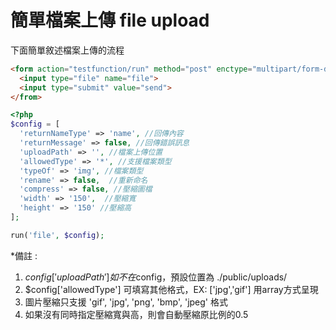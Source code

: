 # 簡單檔案上傳 file upload

下面簡單敘述檔案上傳的流程

```html
<form action="testfunction/run" method="post" enctype="multipart/form-data">
  <input type="file" name="file">
  <input type="submit" value="send">
</from>
```

```php
<?php
$config = [
  'returnNameType' => 'name', //回傳內容
  'returnMessage' => false, //回傳錯誤訊息
  'uploadPath' => '', //檔案上傳位置
  'allowedType' => '*', //支援檔案類型
  'typeOf' => 'img', //檔案類型
  'rename' => false,  //重新命名
  'compress' => false, //壓縮圖檔
  'width' => '150',  //壓縮寬
  'height' => '150' //壓縮高
];

run('file', $config);

```
*備註 :
1. $config['uploadPath'] 如不在$config，預設位置為 ./public/uploads/
2. $config['allowedType'] 可填寫其他格式，EX: ['jpg','gif'] 用array方式呈現
3. 圖片壓縮只支援 'gif', 'jpg', 'png', 'bmp', 'jpeg' 格式
4. 如果沒有同時指定壓縮寬與高，則會自動壓縮原比例的0.5
